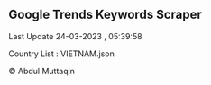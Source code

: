 

## Google Trends Keywords Scraper 
 
Last Update 24-03-2023 , 05:39:58

Country List :
VIETNAM.json



© Abdul Muttaqin 
